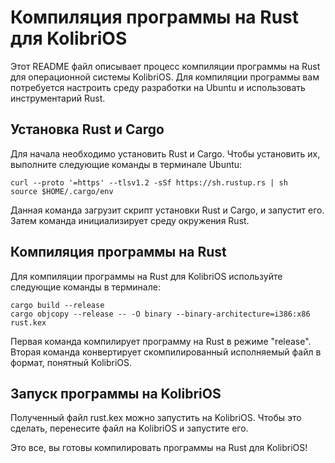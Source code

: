 # Компиляция программы на Rust для KolibriOS
Этот README файл описывает процесс компиляции программы на Rust для операционной системы KolibriOS. Для компиляции программы вам потребуется настроить среду разработки на Ubuntu и использовать инструментарий Rust.

## Установка Rust и Cargo
Для начала необходимо установить Rust и Cargo. Чтобы установить их, выполните следующие команды в терминале Ubuntu:

```
curl --proto '=https' --tlsv1.2 -sSf https://sh.rustup.rs | sh
source $HOME/.cargo/env
```
Данная команда загрузит скрипт установки Rust и Cargo, и запустит его. Затем команда инициализирует среду окружения Rust.

## Компиляция программы на Rust
Для компиляции программы на Rust для KolibriOS используйте следующие команды в терминале:

```
cargo build --release
cargo objcopy --release -- -O binary --binary-architecture=i386:x86 rust.kex
```
Первая команда компилирует программу на Rust в режиме "release". Вторая команда конвертирует скомпилированный исполняемый файл в формат, понятный KolibriOS.

## Запуск программы на KolibriOS
Полученный файл rust.kex можно запустить на KolibriOS. Чтобы это сделать, перенесите файл на KolibriOS и запустите его.

Это все, вы готовы компилировать программы на Rust для KolibriOS!
